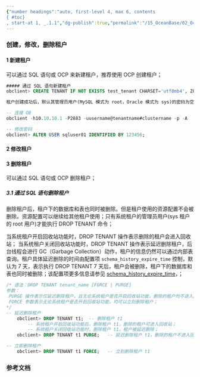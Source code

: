 ```yaml
---
{"number headings":"auto, first-level 4, max 6, contents
{ #toc}
, start-at 1, _.1.1","dg-publish":true,"permalink":"/15_OceanBase/02_OceanBase 基本操作/02_集群和多租户管理/租户管理/OceanBase 管理租户_创建，修改，删除租户/","dgPassFrontmatter":true}
---
```



### 创建，修改，删除租户



#### 1 新建租户
可以通过 SQL 语句或 OCP 来新建租户，推荐使用 OCP 创建租户；
```sql
##### 通过 SQL 语句新建租户
obclient> CREATE TENANT IF NOT EXISTS test_tenant CHARSET='utf8mb4', ZONE_LIST=('zone1','zone2','zone3'), PRIMARY_ZONE='zone1;zone2,zone3', RESOURCE_POOL_LIST=('pool1');

租户创建成功后，默认其管理员用户(MySQL 模式为 root，Oracle 模式为 sys)的密码为空，需要修改管理员用户的密码；

-- 连接 OB
obclient -h10.10.10.1 -P2883 -uusername@tenantname#clustername -p -A 

-- 修改密码
obclient> ALTER USER sqluser01 IDENTIFIED BY 123456;
```

#### 2 修改租户



#### 3 删除租户
可以通过 SQL 语句或 OCP 删除租户；

##### 3.1 通过 SQL 语句删除租户
删除租户后，租户下的数据库和表也同时被删除。但是租户使用的资源配置不会被删除。资源配置可以继续给其他租户使用；只有系统租户的管理员用户(sys 租户的 root 用户)才能执行 DROP TENANT 命令；

当系统租户开启回收站功能时，DROP TENANT 操作表示删除的租户会进入回收站；
当系统租户关闭回收站功能时，DROP TENANT 操作表示延迟删除租户，后台线程会进行 GC（Garbage Collection）动作，租户的信息仍然可以通过内部表查询。租户具体延迟删除的时间由配置项 `schema_history_expire_time` 控制，默认为 7 天，表示执行 DROP TENANT 7 天后，租户会被删除，租户下的数据库和表也同时被删除；该配置项更多信息请参见 [schema_history_expire_time](https://www.oceanbase.com/docs/enterprise-oceanbase-database-cn-10000000000944401)，；

```sql
/* 语法：DROP TENANT tenant_name [FORCE | PURGE]
参数：
 PURGE 操作表示仅延迟删除租户，且无论系统租户是否开启回收站功能，删除的租户均不进入回收站；
 FORCE 参数表示无论系统租户是否开启回收站功能，均可以立刻删除租户；
*/
-- 延迟删除租户
	obclient> DROP TENANT t1;  -- 删除租户 t1
		-- 系统租户开启回收站功能后，删除租户 t1，删除的租户可进入回收站；
		-- 系统租户关闭回收站功能时，删除租户 t1，租户被延迟删除；
	obclient> DROP TENANT t1 PURGE;   -- 延迟删除租户 t1，删除的租户不进入回收站

-- 立即删除租户
	obclient> DROP TENANT t1 FORCE;   -- 立刻删除租户 t1
```


### 参考文档